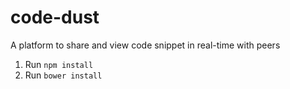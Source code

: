 # code-dust
A platform to share and view code snippet in real-time with peers

 1. Run `npm install`
 2. Run  `bower install`
